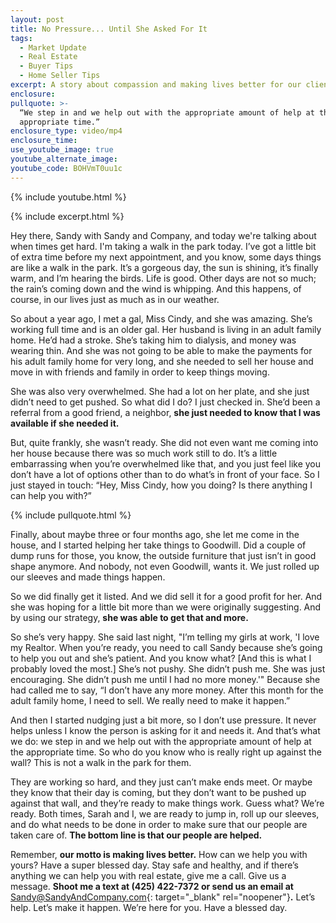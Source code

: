 ```yaml
---
layout: post
title: No Pressure... Until She Asked For It
tags:
  - Market Update
  - Real Estate
  - Buyer Tips
  - Home Seller Tips
excerpt: A story about compassion and making lives better for our clients.
enclosure:
pullquote: >-
  “We step in and we help out with the appropriate amount of help at the
  appropriate time.”
enclosure_type: video/mp4
enclosure_time:
use_youtube_image: true
youtube_alternate_image:
youtube_code: BOHVmT0uu1c
---
```

{% include youtube.html %}

{% include excerpt.html %}

Hey there, Sandy with Sandy and Company, and today we're talking about when times get hard. I'm taking a walk in the park today. I’ve got a little bit of extra time before my next appointment, and you know, some days things are like a walk in the park. It’s a gorgeous day, the sun is shining, it’s finally warm, and I’m hearing the birds. Life is good. Other days are not so much; the rain’s coming down and the wind is whipping. And this happens, of course, in our lives just as much as in our weather.

So about a year ago, I met a gal, Miss Cindy, and she was amazing. She’s working full time and is an older gal. Her husband is living in an adult family home. He’d had a stroke. She’s taking him to dialysis, and money was wearing thin. And she was not going to be able to make the payments for his adult family home for very long, and she needed to sell her house and move in with friends and family in order to keep things moving.

She was also very overwhelmed. She had a lot on her plate, and she just didn’t need to get pushed. So what did I do? I just checked in. She’d been a referral from a good friend, a neighbor, **she just needed to know that I was available if she needed it.**

But, quite frankly, she wasn’t ready. She did not even want me coming into her house because there was so much work still to do. It’s a little embarrassing when you’re overwhelmed like that, and you just feel like you don’t have a lot of options other than to do what’s in front of your face. So I just stayed in touch: “Hey, Miss Cindy, how you doing? Is there anything I can help you with?”<br>

{% include pullquote.html %}

Finally, about maybe three or four months ago, she let me come in the house, and I started helping her take things to Goodwill. Did a couple of dump runs for those, you know, the outside furniture that just isn’t in good shape anymore. And nobody, not even Goodwill, wants it. We just rolled up our sleeves and made things happen.

So we did finally get it listed. And we did sell it for a good profit for her. And she was hoping for a little bit more than we were originally suggesting. And by using our strategy, **she was able to get that and more.**

So she’s very happy. She said last night, "I’m telling my girls at work, 'I love my Realtor. When you’re ready, you need to call Sandy because she’s going to help you out and she’s patient. And you know what? \[And this is what I probably loved the most.\] She’s not pushy. She didn’t push me. She was just encouraging. She didn’t push me until I had no more money.'" Because she had called me to say, “I don’t have any more money. After this month for the adult family home, I need to sell. We really need to make it happen.”

And then I started nudging just a bit more, so I don’t use pressure. It never helps unless I know the person is asking for it and needs it. And that’s what we do: we step in and we help out with the appropriate amount of help at the appropriate time. So who do you know who is really right up against the wall? This is not a walk in the park for them.

They are working so hard, and they just can’t make ends meet. Or maybe they know that their day is coming, but they don’t want to be pushed up against that wall, and they’re ready to make things work. Guess what? We’re ready. Both times, Sarah and I, we are ready to jump in, roll up our sleeves, and do what needs to be done in order to make sure that our people are taken care of. **The bottom line is that our people are helped.**

Remember, **our motto is making lives better.** How can we help you with yours? Have a super blessed day. Stay safe and healthy, and if there’s anything we can help you with real estate, give me a call. Give us a message. **Shoot me a text at (425) 422-7372 or send us an email at** [Sandy@SandyAndCompany.com](mailto:Sandy@SandyAndCompany.com){: target="_blank" rel="noopener"}**.** Let’s help. Let’s make it happen. We’re here for you. Have a blessed day.